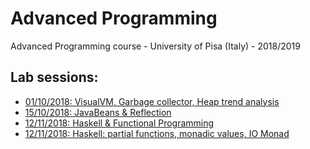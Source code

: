 # Advanced Programming

Advanced Programming course - University of Pisa (Italy) - 2018/2019

## Lab sessions:
- [01/10/2018: VisualVM, Garbage collector, Heap trend analysis](./lab_1)
- [15/10/2018: JavaBeans & Reflection](./lab_2)
- [12/11/2018: Haskell & Functional Programming](./lab_3)
- [12/11/2018: Haskell: partial functions, monadic values, IO Monad](./lab_4)